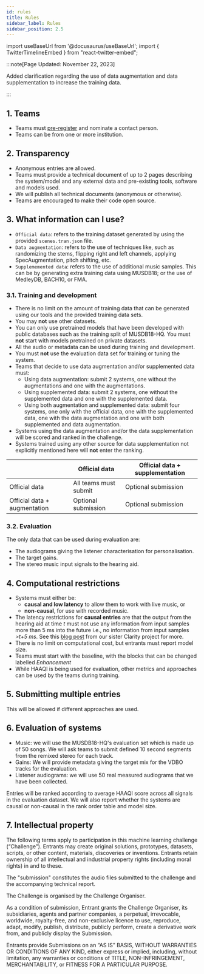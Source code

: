 ```yaml
---
id: rules
title: Rules
sidebar_label: Rules
sidebar_position: 2.5
---
```

import useBaseUrl from '@docusaurus/useBaseUrl';
import { TwitterTimelineEmbed } from "react-twitter-embed";

:::note[Page Updated: November 22, 2023]

Added clarification regarding the use of data augmentation and data supplementation to increase the training data.

:::

## 1. Teams

- Teams must [pre-register](registration) and nominate a contact person.
- Teams can be from one or more institution.

## 2. Transparency

- Anonymous entries are allowed.
- Teams must provide a technical document of up to 2 pages describing the system/model and any external data and pre-existing tools, software and models used.
- We will publish all technical documents (anonymous or otherwise).
- Teams are encouraged to make their code open source.

## 3. What information can I use?

- `Official data`: refers to the training dataset generated by using the provided `scenes.tran.json` file.
- `Data augmentation`: refers to the use of techniques like, such as randomizing the stems, flipping right and left channels, applying SpecAugmentation, pitch shifting, etc.
- `Supplememented data`: refers to the use of additional music samples. This can be by generating extra training data using MUSDB18; or the use of MedleyDB, BACH10, or FMA.

### 3.1. Training and development

- There is no limit on the amount of training data that can be generated using our tools and the provided training data sets.
- You may <b>not</b> use other datasets.
- You can only use pretrained models that have been developed with public databases such as the training split of MUSDB18-HQ. You must <b>not</b> start with models pretrained on private datasets.
- All the audio or metadata can be used during training and development.
- You must **not** use the evaluation data set for training or tuning the system.
- Teams that decide to use data augmentation and/or supplemented data must:
  - Using data augmentation: submit 2 systems, one without the augmentations and one with the augmentations.
  - Using supplemented data: submit 2 systems, one without the supplemented data and one with the supplemented data.
  - Using both augmentation and supplemented data: submit four systems, one only with the official data, one with the supplemented data, one with the data augmentation and one with both supplemented and data augmentation.
- Systems using the data augmentation and/or the data supplementation will be scored and ranked in the challenge.
- Systems trained using any other source for data supplementation not explicitly mentioned here will **not** enter the ranking.

|                              | Official data           | Official data + supplementation |
|------------------------------|-------------------------|---------------------------------|
| Official data                | All teams must submit   | Optional submission             |
| Official data + augmentation | Optional submission     | Optional submission             |

### 3.2. Evaluation

The only data that can be used during evaluation are:

- The audiograms giving the listener characterisation for personalisation.
- The target gains.
- The stereo music input signals to the hearing aid.

## 4. Computational restrictions

* Systems must either be:
  *  <b>causal and low latency</b> to allow them to work with live music, or
  *  <b>non-causal</b>, for use with recorded music.
* The latency restrictions for <b>causal entries</b> are that the output from the hearing aid at time <i>t</i> must not use any information from input samples more than 5 ms into the future i.e., no information from input samples <i>>t+5 ms</i>. See this [blog post](https://claritychallenge.org/blog/Latency,%20computation%20time%20and%20real-time%20operation) from our sister Clarity project for more.
* There is no limit on computational cost, but entrants must report model size.
* Teams must start with the baseline, with the blocks that can be changed labelled *Enhancement*
* While HAAQI is being used for evaluation, other metrics and approaches can be used by the teams during training.


## 5. Submitting multiple entries

This will be allowed if different approaches are used.

## 6. Evaluation of systems

* Music: we will use the MUSDB18-HQ's evaluation set which is made up of 50 songs. We will ask teams to submit defined 10 second segments from the remixed stereo for each track.
* Gains: We will provide metadata giving the target mix for the VDBO tracks for the evaluation.
* Listener audiograms: we will use 50 real measured audiograms that we have been collected.

Entries will be ranked according to average HAAQI score across all signals in the evaluation dataset. We will also report whether the systems are causal or non-causal in the rank order table and model size.

## 7. Intellectual property

The following terms apply to participation in this machine learning challenge (“Challenge”). Entrants may create original solutions, prototypes, datasets, scripts, or other content, materials, discoveries or inventions. Entrants retain ownership of all intellectual and industrial property rights (including moral rights) in and to these.

The "submission" constitutes the audio files submitted to the challenge and the accompanying technical report.

The Challenge is organised by the Challenge Organiser.

As a condition of submission, Entrant grants the Challenge Organiser, its subsidiaries, agents and partner companies, a perpetual, irrevocable, worldwide, royalty-free, and non-exclusive licence to use, reproduce, adapt, modify, publish, distribute, publicly perform, create a derivative work from, and publicly display the Submission.

Entrants provide Submissions on an “AS IS” BASIS, WITHOUT WARRANTIES OR CONDITIONS OF ANY KIND, either express or implied, including, without limitation, any warranties or conditions of TITLE, NON-INFRINGEMENT, MERCHANTABILITY, or FITNESS FOR A PARTICULAR PURPOSE.
